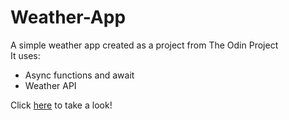 # Weather-App

A simple weather app created as a project from The Odin Project </br>
It uses: </br>

- Async functions and await
- Weather API

Click [here](https://bkcheung.github.io/Weather-App/) to take a look!
